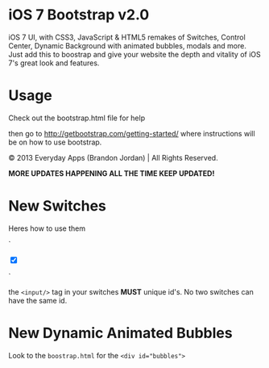 iOS 7 Bootstrap v2.0
==============

iOS 7 UI, with CSS3, JavaScript & HTML5 remakes of Switches, Control Center, Dynamic Background with animated bubbles, modals and more.
Just add this to boostrap and give your website the depth and vitality of iOS 7's great look and features.

Usage
==============

Check out the bootstrap.html file for help

then go to http://getbootstrap.com/getting-started/ where instructions will be on how to use bootstrap.

&copy; 2013 Everyday Apps (Brandon Jordan) | All Rights Reserved.

<b>MORE UPDATES HAPPENING ALL THE TIME KEEP UPDATED!</b>

New Switches
==============
Heres how to use them

`<div class="holder">
<input type="checkbox" value="None" id="check_t" name="check" class="check-ios" checked />
<label for="check_t"></label>
<span></span>
</div>`

the `<input/>` tag in your switches <b>MUST</b> unique id's. No two switches can have the same id.

New Dynamic Animated Bubbles
==============

Look to the `boostrap.html` for the `<div id="bubbles">`
